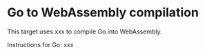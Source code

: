 # Go to WebAssembly compilation

This target uses xxx to compile Go into WebAssembly.

Instructions for Go: xxx
